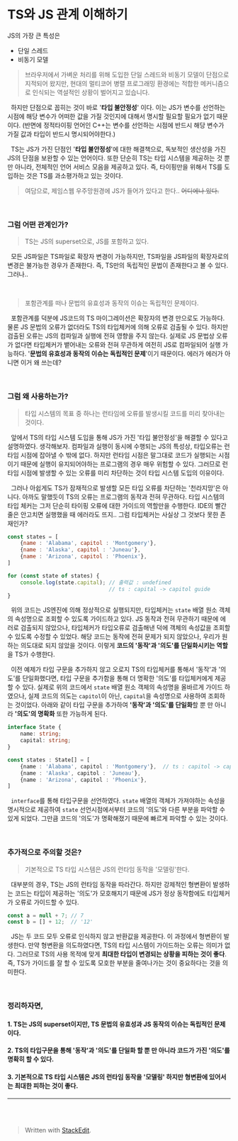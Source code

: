 ﻿
# TS와 JS 관계 이해하기
  
   JS의 가장 큰 특성은 
   
   - 단일 스레드
   - 비동기 모델

> 브라우저에서 가벼운 처리를 위해 도입한 단일 스레드와 비동기 모델이 단점으로 지적되어 왔지만, 현대의 멀티코어 병렬 프로그래밍 환경에는 적합한 메커니즘으로 인식되는 역설적인 상황이 벌어지고 있습니다.

&nbsp;&nbsp;하지만 단점으로 꼽히는 것이 바로 '**타입 불안정성**' 이다.  이는 JS가 변수를 선언하는 시점에 해당 변수가 어떠한 값을 가질 것인지에 대해서 명시할 필요할 필요가 없기 때문이다. (반면에 정적타이핑 언어인 C++는 변수를 선언하는 시점에 반드시 해당 변수가 가질 값과 타입이 반드시 명시되어야한다.)

&nbsp;&nbsp;TS는 JS가 가진 단점인 '**타입 불안정성**'에 대한 해결책으로, 독보적인 생산성을 가진 JS의 단점을 보완할 수 있는 언어이다. 또한 단순히 TS는  타입 시스템을 제공하는 것 뿐 만 아니라, 전체적인 언어 서비스 모음을 제공하고 있다. 즉, 타이핑만을 위해서 TS를 도입하는 것은 TS를 과소평가하고 있는 것이다.

> 여담으로, 제임스웹 우주망원경에 JS가 들어가 있다고 한다.. ~~어디에나 있다.~~

<br/>

### 그럼 어떤 관계인가?

> TS는 JS의 superset으로, JS를 포함하고 있다.

&nbsp;&nbsp;모든 JS파일은 TS파일로 확장자 변경이 가능하지만, TS파일을 JS파일의 확장자로의 변경은 불가능한 경우가 존재한다. 즉, TS만의 독립적인 문법이 존재한다고 볼 수 있다. 그러나..

<br/>

> 포함관계를 떠나 문법의 유효성과 동작의 이슈는 독립적인 문제이다.

&nbsp;&nbsp;포함관계를 덕분에 JS코드의 TS 마이그레이션은 확장자의 변경 만으로도 가능하다. 물론 JS 문법의 오류가 없더라도 TS의 타입체커에 의해 오류로 검출될 수 있다. 하지만 검출된 오류는 JS의 컴파일과 실행에 전혀 영향을 주지 않는다. 실제로 JS 문법상 오류가 없다면 타입체커가 뱉어내는 오류와 전혀 무관하게 여전히 JS로 컴파일되어 실행 가능하다. '**문법의 유효성과 동작의 이슈는 독립적인 문제**'이기 때문이다. 에러가 에러가 아니면 이거 왜 쓰는데?

<br/>

### 그럼 왜 사용하는가?

> 타입 시스템의 목표 중 하나는 런타임에 오류를 발생시킬 코드를 미리 찾아내는 것이다. 

&nbsp;&nbsp;앞에서 TS의 타입 시스템 도입을 통해 JS가 가진 '타입 불안정성'을 해결할 수 있다고 설명하였다. 생각해보자. 컴파일과 실행이 동시에 수행되는 JS의 특성상, 타입오류는 런타임 시점에 잡아낼 수 밖에 없다. 하지만 런타임 시점은 말그대로 코드가 실행되는 시점이기 때문에 실행이 유지되어야하는 프로그램의 경우 매우 위험할 수 있다. 그러므로 런타임 시점에 발생할 수 있는 오류를 미리 차단하는 것이 타입 시스템 도입의 이유이다. 

&nbsp;&nbsp;그러나 아쉽게도 TS가 잠재적으로 발생할 모든 타입 오류를 차단하는 '천라지망'은 아니다. 아까도 말했듯이 TS의 오류는 프로그램의 동작과 전혀 무관하다. 타입 시스템의 타입 체커는 그저 단순히 타이핑 오류에 대한 가이드의 역할만을 수행한다. IDE의 빨간줄은 안고치면 실행했을 때 에러라도 뜨지.. 그럼 타입체커는 사실상 그 것보다 못한 존재인가?

```javascript
const states = [ 
	{name : 'Alabama', capitol : 'Montgomery'}, 
	{name : 'Alaska', capitol : 'Juneau'}, 
	{name : 'Arizona', capitol : 'Phoenix'}, 
] 

for (const state of states) { 
	console.log(state.capital); // 출력값 : undefined
								// ts : capital -> capitol guide
}
```

&nbsp;&nbsp;위의 코드는 JS엔진에 의해 정상적으로 실행되지만, 타입체커는 `state` 배열 원소 객체의 속성명으로 조회할 수 있도록 가이드하고 있다. JS 동작과 전혀 무관하기 때문에 에러로 검출되지 않았으나, 타입체커가 타입오류로 검출해낸 덕에 객체의 속성값을 조회할 수 있도록 수정할 수 있었다. 해당 코드는 동작에 전혀 문제가 되지 않았으나, 우리가 원하는 의도대로 되지 않았을 것이다. 이렇게 **코드의 '동작'과 '의도'를 단일화시키는 역할**을 TS가 수행한다. 

&nbsp;&nbsp;이전 예제가 타입 구문을 추가하지 않고 오로지 TS의 타입체커를 통해서 '동작'과 '의도'를 단일화했다면, 타입 구문을 추가함을 통해 더 명확한 '의도'를 타입체커에게 제공할 수 있다. 실제로 위의 코드에서 `state` 배열 원소 객체의 속성명을 올바르게 가이드 하였으나, 실제 코드의 의도는 `capitol`이 아닌, `capital`을 속성명으로 사용하여 조회하는 것이었다. 아래와 같이 타입 구문을 추가하여 **'동작'과 '의도'를 단일화**할 뿐 만 아니라 **'의도'의 명확화** 또한 가능하게 된다.
  
```typescript
interface State {
	name: string;
	capital: string;	
}

const states : State[] = [ 
	{name : 'Alabama', capitol : 'Montgomery'},  // ts : capitol -> capital guide
	{name : 'Alaska', capitol : 'Juneau'}, 
	{name : 'Arizona', capitol : 'Phoenix'}, 
] 
```
&nbsp;&nbsp;`interface`를 통해 타입구문을 선언하였다. `state` 배열의 객체가 가져야하는 속성을 명시적으로 제공하여 `state` 선언시점에서부터 코드의 '의도'와 다른 부분을 파악할 수 있게 되었다. 그만큼 코드의 '의도'가 명확해졌기 때문에 빠르게 파악할 수 있는 것이다.

<br/>

### 추가적으로 주의할 것은?

> 기본적으로 TS 타입 시스템은 JS의 런타임 동작을 '모델링'한다.

&nbsp;&nbsp;대부분의 경우, TS는 JS의 런타임 동작을 따라간다. 하지만 강제적인 형변환이 발생하는 코드는 타입이 제공하는 '의도'가 모호해지기 때문에 JS가 정상 동작함에도 타입체커가 오류로 가이드할 수 있다. 

```typescript
const a = null + 7; // 7
const b = [] + 12;  // '12'
```

&nbsp;&nbsp;JS는 두 코드 모두 오류로 인식하지 않고 반환값을 제공한다. 이 과정에서 형변환이 발생한다. 만약 형변환을 의도하였다면, TS의 타입 시스템이 가이드하는 오류는 의미가 없다. 그러므로 TS의 사용 목적에 맞게 **최대한 타입이 변경되는 상황을 피하는 것이 좋다**. 즉, TS가 가이드를 잘 할 수 있도록 모호한 부분을 줄여나가는 것이 중요하다는 것을 의미한다.

<br/>

### 정리하자면,  

#### 1. TS는 JS의 superset이지만, TS 문법의 유효성과 JS 동작의 이슈는 독립적인 문제이다.

#### 2.  TS의 타입구문을 통해 '동작'과 '의도'를 단일화 할 뿐 만 아니라 코드가 가진 '의도'를 명확히 할 수 있다.

#### 3. 기본적으로 TS 타입 시스템은 JS의 런타임 동작을 '모델링' 하지만 형변환에 있어서는 최대한 피하는 것이 좋다.


---

<br/>
<br/>

> Written with [StackEdit](https://stackedit.io/).
